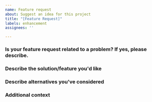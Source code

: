 ```yaml
---
name: Feature request
about: Suggest an idea for this project
title: "[Feature Request]"
labels: enhancement
assignees: ''

---
```


### Is your feature request related to a problem? If yes, please describe.

<!-- A clear and concise description of what the problem is. Ex. I'm always frustrated when ... -->

### Describe the solution/feature you'd like

<!-- A clear and concise description or list of what you want to happen. -->

### Describe alternatives you've considered

<!-- A clear and concise description of any alternative solutions or features you've considered. -->

### Additional context

<!-- Add any other context or screenshots about the feature request here. -->
